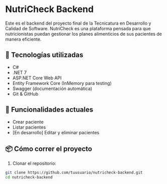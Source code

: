 # NutriCheck Backend

Este es el backend del proyecto final de la Tecnicatura en Desarrollo y Calidad de Software. NutriCheck es una plataforma pensada para que nutricionistas puedan gestionar los planes alimenticios de sus pacientes de manera eficiente.

## 🚀 Tecnologías utilizadas

- C#
- .NET 7
- ASP.NET Core Web API
- Entity Framework Core (InMemory para testing)
- Swagger (documentación automática)
- Git & GitHub

## 🧩 Funcionalidades actuales

- Crear paciente
- Listar pacientes
- [En desarrollo] Editar y eliminar pacientes

## 📦 Cómo correr el proyecto

1. Clonar el repositorio:

```bash
git clone https://github.com/tuusuario/nutricheck-backend.git
cd nutricheck-backend
